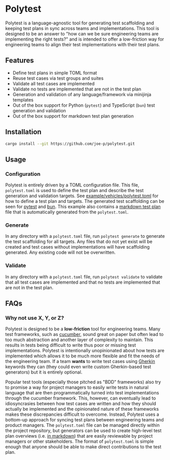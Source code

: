# Polytest

Polytest is a language-agnostic tool for generating test scaffolding and keeping test plans in sync across teams and implementations. This tool is designed to be an answer to "how can we be sure engineering teams are implementing the right tests?" and is intended to offer a low-friction way for engineering teams to align their test implementations with their test plans.

## Features

- Define test plans in simple TOML format
- Reuse test cases via test groups and suites
- Validate all test cases are implemented
- Validate no tests are implemented that are not in the test plan
- Generation and validation of any language/framework via minijinja templates
- Out of the box support for Python (`pytest`) and TypeScript (`bun`) test generation and validation
- Out of the box support for markdown test plan generation

## Installation

```bash
cargo install --git https://github.com/joe-p/polytest.git
```

## Usage

### Configuration

Polytest is entirely driven by a TOML configuration file. This file, `polytest.toml` is used to define the test plan and describe the test generation and validation targets. See [example/vehicles/polytest.toml](examples/vehicles/polytest.toml) for how to define a test plan and targets. The generated test scaffolding can be seen for [pytest](examples/vehicles/generated/pytest/) and [bun](examples/vehicles/generated/bun/). This example also contains a [markdown test plan](examples/vehicles/generated/vehicles_example.md) file that is automatically generated from the `polytest.toml`.

### Generate

In any directory with a `polytest.toml` file, run `polytest generate` to generate the test scaffolding for all targets. Any files that do not yet exist will be created and test cases without implementations will have scaffolding generated. Any existing code will not be overwritten.

### Validate

In any directory with a `polytest.toml` file, run `polytest validate` to validate that all test cases are implemented and that no tests are implemented that are not in the test plan.

## FAQs

### Why not use X, Y, or Z?

Polytest is designed to be a **low-friction** tool for engineering teams. Many test frameworks, such as [cucumber](https://cucumber.io/), sound great on paper but often lead to too much abstraction and another layer of complexity to maintain. This results in tests being difficult to write thus poor or missing test implementations. Polytest is intentionally unopinionated about how tests are implemented which allows it to be much more flexible and fit the needs of the engineering team. If a team **wants** to write test cases using [Gherkin](https://cucumber.io/docs/gherkin/reference) keywords they can (they could even write custom Gherkin-based test generators) but it is entirely optional.

Popular test tools (especially those pitched as "BDD" frameworks) also try to promise a way for project managers to easily write tests in natural language that are then programmatically turned into test implementations through the cucumber framework. This, however, can eventually lead to idiosyncrasies between how test cases are written and how they should actually be implemented and the opinionated nature of these frameworks makes these discrepancies difficult to overcome. Instead, Polytest uses a bottom-up approach for syncing test plans between engineering teams and product managers. The `polytest.toml` file can be managed directly within the project repository, but generators can be used to create high-level test plan overviews (i.e. [in markdown](./examples/vehicles/generated/vehicles_example.md)) that are easily reviewable by project managers or other stakeholders. The format of `polytest.toml` is simple enough that anyone should be able to make direct contributions to the test plan.
